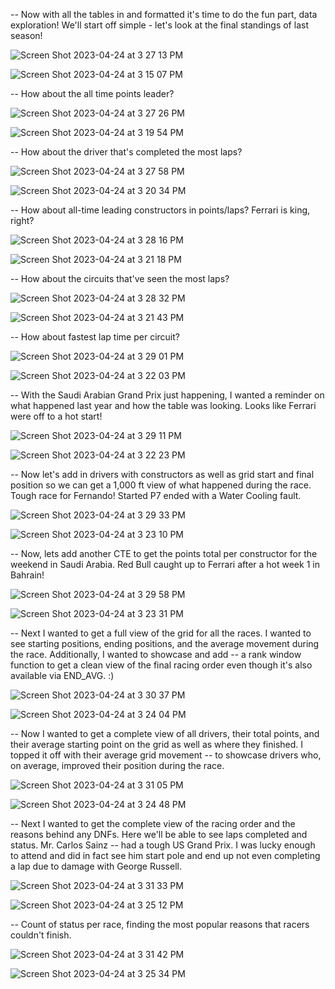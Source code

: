    
-- Now with all the tables in and formatted it's time to do the fun part, data exploration! We'll start off simple - let's look at the final standings of last season!
   
![Screen Shot 2023-04-24 at 3 27 13 PM](https://user-images.githubusercontent.com/126277909/234108891-a1523cdf-350d-4c13-b2e8-858d473f5469.png)

![Screen Shot 2023-04-24 at 3 15 07 PM](https://user-images.githubusercontent.com/126277909/234106203-5ff8da07-562d-44f9-9a6d-b5664f643bbb.png)
    
-- How about the all time points leader?

![Screen Shot 2023-04-24 at 3 27 26 PM](https://user-images.githubusercontent.com/126277909/234108949-0e2df433-dca8-4a6b-9da4-79ea31dd8c12.png)

![Screen Shot 2023-04-24 at 3 19 54 PM](https://user-images.githubusercontent.com/126277909/234107353-200712a5-bacf-499d-b8a8-342e87def262.png)
   
-- How about the driver that's completed the most laps?

![Screen Shot 2023-04-24 at 3 27 58 PM](https://user-images.githubusercontent.com/126277909/234109092-305adc1c-7f9d-4dd7-9a17-a6726beb4034.png)

![Screen Shot 2023-04-24 at 3 20 34 PM](https://user-images.githubusercontent.com/126277909/234107473-5765fe31-b14a-4229-9dff-00d112bc038c.png)
   
-- How about all-time leading constructors in points/laps? Ferrari is king, right?

![Screen Shot 2023-04-24 at 3 28 16 PM](https://user-images.githubusercontent.com/126277909/234109178-2c33a724-e456-4b1f-8b4a-748b371cb1e3.png)

![Screen Shot 2023-04-24 at 3 21 18 PM](https://user-images.githubusercontent.com/126277909/234107639-9545d229-a3d8-445c-8bd3-6690f7cd7d2a.png)

-- How about the circuits that've seen the most laps? 

![Screen Shot 2023-04-24 at 3 28 32 PM](https://user-images.githubusercontent.com/126277909/234109230-a59298cc-bbda-46e0-8b9c-dce106113fbf.png)

![Screen Shot 2023-04-24 at 3 21 43 PM](https://user-images.githubusercontent.com/126277909/234107716-bbc6a33d-44f0-458e-81ee-12d3394544c7.png)

-- How about fastest lap time per circuit?

![Screen Shot 2023-04-24 at 3 29 01 PM](https://user-images.githubusercontent.com/126277909/234109312-e27d956f-7c76-4bd4-8fd5-9a2fc8ae1822.png)

![Screen Shot 2023-04-24 at 3 22 03 PM](https://user-images.githubusercontent.com/126277909/234107787-041869f3-1312-4a1c-a908-864868e33d46.png)

-- With the Saudi Arabian Grand Prix just happening, I wanted a reminder on what happened last year and how the table was looking. Looks like Ferrari were off to a hot start!

![Screen Shot 2023-04-24 at 3 29 11 PM](https://user-images.githubusercontent.com/126277909/234109351-a9e1d590-fafb-47c8-be2f-4a83faf039d0.png)

![Screen Shot 2023-04-24 at 3 22 23 PM](https://user-images.githubusercontent.com/126277909/234107897-2a824dfc-06b6-4a73-8462-01e19b6b0c97.png)
    
-- Now let's add in drivers with constructors as well as grid start and final position so we can get a 1,000 ft view of what happened during the race. Tough race for Fernando! Started P7 ended with a Water Cooling fault. 

![Screen Shot 2023-04-24 at 3 29 33 PM](https://user-images.githubusercontent.com/126277909/234109446-fcf54b4c-3139-4596-9759-0c7d952da9ad.png)

![Screen Shot 2023-04-24 at 3 23 10 PM](https://user-images.githubusercontent.com/126277909/234108037-55041718-3bec-46c3-909a-daecae4500a0.png)

-- Now, lets add another CTE to get the points total per constructor for the weekend in Saudi Arabia. Red Bull caught up to Ferrari after a hot week 1 in Bahrain!

![Screen Shot 2023-04-24 at 3 29 58 PM](https://user-images.githubusercontent.com/126277909/234109535-73b24e68-5f07-42a1-bbc9-1443f0a6ae5c.png)

![Screen Shot 2023-04-24 at 3 23 31 PM](https://user-images.githubusercontent.com/126277909/234108112-ec3874ed-7cd3-456d-b074-52a62ed831ba.png)

-- Next I wanted to get a full view of the grid for all the races. I wanted to see starting positions, ending positions, and the average movement during the race. Additionally, I wanted to showcase and add 
-- a rank window function to get a clean view of the final racing order even though it's also available via END_AVG. :)

![Screen Shot 2023-04-24 at 3 30 37 PM](https://user-images.githubusercontent.com/126277909/234109670-49fb1163-dfbe-403a-8c30-6d627b113003.png)

![Screen Shot 2023-04-24 at 3 24 04 PM](https://user-images.githubusercontent.com/126277909/234108218-e94b5d7b-6672-4dc6-8a73-68974f0d1b2e.png)
    
-- Now I wanted to get a complete view of all drivers, their total points, and their average starting point on the grid as well as where they finished. I topped it off with their average grid movement
-- to showcase drivers who, on average, improved their position during the race.

![Screen Shot 2023-04-24 at 3 31 05 PM](https://user-images.githubusercontent.com/126277909/234109756-292419e3-503b-44b4-975d-002fdef52b4e.png)

![Screen Shot 2023-04-24 at 3 24 48 PM](https://user-images.githubusercontent.com/126277909/234108377-3ee5948d-55ec-4cf1-ba01-b18fe846d6dd.png)
    
-- Next I wanted to get the complete view of the racing order and the reasons behind any DNFs. Here we'll be able to see laps completed and status. Mr. Carlos Sainz 
-- had a tough US Grand Prix. I was lucky enough to attend and did in fact see him start pole and end up not even completing a lap due to damage with George Russell. 

![Screen Shot 2023-04-24 at 3 31 33 PM](https://user-images.githubusercontent.com/126277909/234109858-88b31d9d-7860-4cd9-8229-8e75db52d898.png)

![Screen Shot 2023-04-24 at 3 25 12 PM](https://user-images.githubusercontent.com/126277909/234108467-5572a668-8315-4281-86e5-f0ee5e4425fd.png)
    
-- Count of status per race, finding the most popular reasons that racers couldn't finish. 
    
![Screen Shot 2023-04-24 at 3 31 42 PM](https://user-images.githubusercontent.com/126277909/234109886-8c5c5182-f226-4990-ad0a-12d68528be9e.png)

![Screen Shot 2023-04-24 at 3 25 34 PM](https://user-images.githubusercontent.com/126277909/234108537-f3c58aa1-50c7-48cd-b0b3-01618c2e55ae.png)

    



